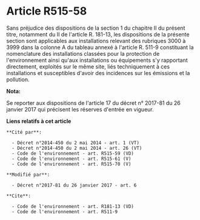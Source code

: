 # Article R515-58

Sans préjudice des dispositions de la section 1 du chapitre II du présent titre, notamment du II de l'article R. 181-13, les
dispositions de la présente section sont applicables aux installations relevant des rubriques 3000 à 3999 dans la colonne A
du tableau annexé à l'article R. 511-9 constituant la nomenclature des installations classées pour la protection de
l'environnement ainsi qu'aux installations ou équipements s'y rapportant directement, exploités sur le même site, liés
techniquement à ces installations et susceptibles d'avoir des incidences sur les émissions et la pollution.

**Nota:**

Se reporter aux dispositions de l'article 17 du décret n° 2017-81 du 26 janvier 2017 qui précisent les réserves d'entrée en
vigueur.

**Liens relatifs à cet article**

	**Cité par**:

	  - Décret n°2014-450 du 2 mai 2014 - art. 1 (VT)
	  - Décret n°2014-450 du 2 mai 2014 - art. 26 (VT)
	  - Code de l'environnement - art. R515-59 (VD)
	  - Code de l'environnement - art. R515-61 (V)
	  - Code de l'environnement - art. R515-70 (V)

	**Modifié par**:

	  - Décret n°2017-81 du 26 janvier 2017 - art. 6

	**Cite**:

	  - Code de l'environnement - art. R181-13 (VD)
	  - Code de l'environnement - art. R511-9
